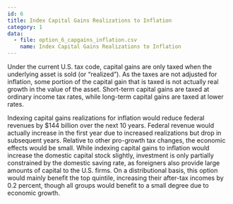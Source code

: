 ```yaml
---
id: 6
title: Index Capital Gains Realizations to Inflation
category: 1
data:
  - file: option_6_capgains_inflation.csv
    name: Index Capital Gains Realizations to Inflation
---
```


Under the current U.S. tax code, capital gains are only taxed when the underlying asset is sold (or “realized”). As the taxes are not adjusted for inflation, some portion of the capital gain that is taxed is not actually real growth in the value of the asset. Short-term capital gains are taxed at ordinary income tax rates, while long-term capital gains are taxed at lower rates.

Indexing capital gains realizations for inflation would reduce federal revenues by $144 billion over the next 10 years.  Federal revenue would actually increase in the first year due to increased realizations but drop in subsequent years. Relative to other pro-growth tax changes, the economic effects would be small. While indexing capital gains to inflation would increase the domestic capital stock slightly, investment is only partially constrained by the domestic saving rate, as foreigners also provide large amounts of capital to the U.S. firms. On a distributional basis, this option would mainly benefit the top quintile, increasing their after-tax incomes by 0.2 percent, though all groups would benefit to a small degree due to economic growth.
